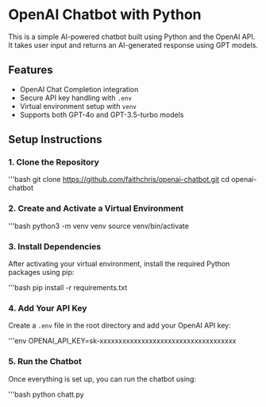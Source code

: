 # OpenAI Chatbot with Python

This is a simple AI-powered chatbot built using Python and the OpenAI API. It takes user input and returns an AI-generated response using GPT models.

## Features

- OpenAI Chat Completion integration
- Secure API key handling with `.env`
- Virtual environment setup with `venv`
- Supports both GPT-4o and GPT-3.5-turbo models

## Setup Instructions

### 1. Clone the Repository

'''bash
git clone https://github.com/faithchris/openai-chatbot.git
cd openai-chatbot

### 2. Create and Activate a Virtual Environment

'''bash
python3 -m venv venv
source venv/bin/activate

### 3. Install Dependencies

After activating your virtual environment, install the required Python packages using pip:

'''bash
pip install -r requirements.txt

### 4. Add Your API Key

Create a `.env` file in the root directory and add your OpenAI API key:

'''env
OPENAI_API_KEY=sk-xxxxxxxxxxxxxxxxxxxxxxxxxxxxxxxxxxxx


### 5. Run the Chatbot

Once everything is set up, you can run the chatbot using:

'''bash
python chatt.py
